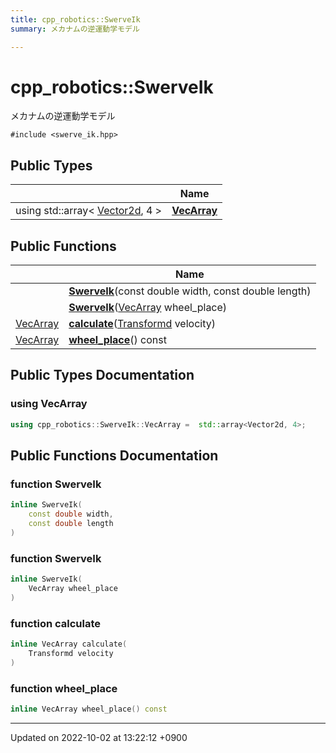 ```yaml
---
title: cpp_robotics::SwerveIk
summary: メカナムの逆運動学モデル 

---
```


# cpp_robotics::SwerveIk



メカナムの逆運動学モデル 


`#include <swerve_ik.hpp>`

## Public Types

|                | Name           |
| -------------- | -------------- |
| using std::array< [Vector2d](/cpp_robotics/doxybook/Namespaces/namespacecpp__robotics/#using-vector2d), 4 > | **[VecArray](/cpp_robotics/doxybook/Classes/classcpp__robotics_1_1SwerveIk/#using-vecarray)**  |

## Public Functions

|                | Name           |
| -------------- | -------------- |
| | **[SwerveIk](/cpp_robotics/doxybook/Classes/classcpp__robotics_1_1SwerveIk/#function-swerveik)**(const double width, const double length) |
| | **[SwerveIk](/cpp_robotics/doxybook/Classes/classcpp__robotics_1_1SwerveIk/#function-swerveik)**([VecArray](/cpp_robotics/doxybook/Classes/classcpp__robotics_1_1SwerveIk/#using-vecarray) wheel_place) |
| [VecArray](/cpp_robotics/doxybook/Classes/classcpp__robotics_1_1SwerveIk/#using-vecarray) | **[calculate](/cpp_robotics/doxybook/Classes/classcpp__robotics_1_1SwerveIk/#function-calculate)**([Transformd](/cpp_robotics/doxybook/Namespaces/namespacecpp__robotics/#using-transformd) velocity) |
| [VecArray](/cpp_robotics/doxybook/Classes/classcpp__robotics_1_1SwerveIk/#using-vecarray) | **[wheel_place](/cpp_robotics/doxybook/Classes/classcpp__robotics_1_1SwerveIk/#function-wheel-place)**() const |

## Public Types Documentation

### using VecArray

```cpp
using cpp_robotics::SwerveIk::VecArray =  std::array<Vector2d, 4>;
```


## Public Functions Documentation

### function SwerveIk

```cpp
inline SwerveIk(
    const double width,
    const double length
)
```


### function SwerveIk

```cpp
inline SwerveIk(
    VecArray wheel_place
)
```


### function calculate

```cpp
inline VecArray calculate(
    Transformd velocity
)
```


### function wheel_place

```cpp
inline VecArray wheel_place() const
```


-------------------------------

Updated on 2022-10-02 at 13:22:12 +0900